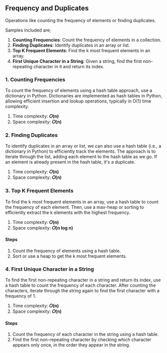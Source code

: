 ## Frequency and Duplicates
Operations like counting the frequency of elements or finding duplicates.

Samples included are;
1. <b>Counting Frequencies</b>: Count the frequency of elements in a collection.
2. <b>Finding Duplicates</b>: Identify duplicates in an array or list.
3. <b>Top K Frequent Elements</b>: Find the k most frequent elements in an array.
4. <b>First Unique Character in a String</b>: Given a string, find the first non-repeating character in it and return its index.


### 1. Counting Frequencies
To count the frequency of elements using a hash table approach, use a dictionary in Python. Dictionaries are implemented as hash tables in Python, allowing efficient insertion and lookup operations, typically in O(1) time complexity.

1. Time complexity: <b>𝑂(n)</b>
2. Space complexity: <b>𝑂(n)</b>


### 2. Finding Duplicates
To identify duplicates in an array or list, we can also use a hash table (i.e., a dictionary in Python) to efficiently track the elements. The approach is to iterate through the list, adding each element to the hash table as we go. If an element is already present in the hash table, it's a duplicate.

1. Time complexity: <b>𝑂(n)</b>
2. Space complexity: <b>𝑂(n)</b>


### 3. Top K Frequent Elements
To find the k most frequent elements in an array, use a hash table to count the frequency of each element. Then, use a max-heap or sorting to efficiently extract the k elements with the highest frequency.

1. Time complexity: <b>𝑂(n)</b>
2. Space complexity: <b>𝑂(n log n)</b>

#### Steps
1. Count the frequency of elements using a hash table.
2. Sort or use a heap to get the k most frequent elements.


### 4. First Unique Character in a String
To find the first non-repeating character in a string and return its index, use a hash table to count the frequency of each character. After counting the characters, iterate through the string again to find the first character with a frequency of 1.

1. Time complexity: <b>𝑂(n)</b>
2. Space complexity: <b>𝑂(n)</b>

#### Steps
1. Count the frequency of each character in the string using a hash table.
2. Find the first non-repeating character by checking which character appears only once, in the order they appear in the string.